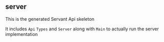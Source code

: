 server
-----

This is the generated Servant Api skeleton

It includes `Api` `Types` and `Server` along with `Main` to actually run the
server implementation

